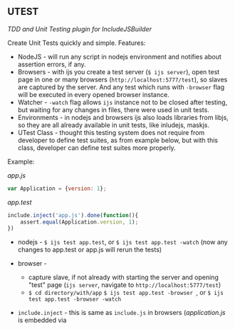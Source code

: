 UTEST
----
_TDD and Unit Testing plugin for IncludeJSBuilder_


Create Unit Tests quickly and simple. Features:

- NodeJS - will run any script in nodejs environment and notifies about assertion errors, if any.
- Browsers - with ijs you create a test server (```$ ijs server```), open test page in one or many browsers (```http://localhost:5777/test```), so slaves are captured by the server. And any test which runs with ```-browser``` flag will be executed in every opened browser instance.
- Watcher - ```-watch``` flag allows ```ijs``` instance not to be closed after testing, but waiting for any changes in files, there were used in unit tests.
- Environments - in nodejs and browsers ijs also loads libraries from libjs, so they are all already available in unit tests, like inludejs, maskjs.
- UTest Class - thought this testing system does not require from developer to define test suites, as from example below, but with this class, developer can define test suites more properly.

Example:

_app.js_
```javascript
var Application = {version: 1};
```

_app.test_
```javascript
include.inject('app.js').done(function(){
	assert.equal(Application.version, 1);
})
```

- nodejs - ```$ ijs test app.test```, or ```$ ijs test app.test -watch``` (now any changes to app.test or app.js will rerun the tests)
- browser - 
	- capture slave, if not already with starting the server and opening "test" page (```ijs server```, navigate to ```http://localhost:5777/test```)
	- ```$ cd directory/with/app``` ```$ ijs test app.test -browser ```, or ```$ ijs test app.test -browser -watch```

- ```include.inject``` - this is same as ```include.js``` in browsers (_application.js_ is embedded via <script src> tag - that means, script is evaluated in global scope, so in our case Application object will be in globals), but in nodejs environment scripts are evaluated in there module scope, so Application object will be not available in our test, but ```inject``` forces script to be evaluated in the same context/scope as the unit test.

That was the main target of this unit testing system - to create and run the scripts as quick and simple as possible - there are no need in any config files or some other unneeded definitions



